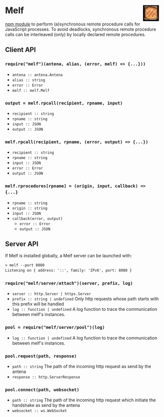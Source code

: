 # Melf <img src="melf.png" align="right" alt="melf-logo" title="Melf's Minute Meteors"/>

[npm module](https://www.npmjs.com/package/melf) to perform (a)synchronous remote procedure calls for JavaScript processes.
To avoid deadlocks, synchronous remote procedure calls can be interleaved (only) by locally declared remote procedures.

## Client API

### `require("melf")(antena, alias, (error, melf) => {...}))`

* `antena :: antena.Antena`
* `alias :: string`
* `error :: Error`
* `melf :: melf.Melf`

### `output = melf.rpcall(recipient, rpname, input)`

* `recipient :: string`
* `rpname :: string`
* `input :: JSON`
* `output :: JSON`

### `melf.rpcall(recipient, rpname, (error, output) => {...})`

* `recipient :: string`
* `rpname :: string`
* `input :: JSON`
* `error :: Error`
* `output :: JSON`

### `melf.rprocedures[rpname] = (origin, input, callback) => {...}`

* `rpname :: string`
* `origin :: string`
* `input :: JSON`
* `callback(error, output)`
  * `error :: Error`
  * `output :: JSON`

## Server API

If Melf is installed globally, a Melf server can be launched with:
```txt
> melf --port 8080
Listening on { address: '::', family: 'IPv6', port: 8080 }
```

### `require("melf/server/attach")(server, prefix, log)`

* `server :: http.Server | https.Server`
* `prefix :: string | undefined`
  Only http requests whose path starts with this prefix will be handled
* `log :: function | undefined`
  A log function to trace the communication between melf's instances.

### `pool = require("melf/server/pool")(log)`

* `log :: function | undefined`
  A log function to trace the communication between melf's instances.

### `pool.request(path, response)`

* `path :: string`
  The path of the incoming http request as send by the antena
* `response :: http.ServerResponse`

### `pool.connect(path, websocket)`

* `path :: string`
  The path of the incoming http request which initiate the handshake as send by the antena
* `websocket :: ws.WebSocket`
